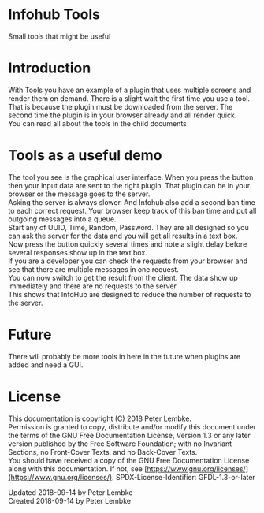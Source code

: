 # Infohub Tools
Small tools that might be useful  

# Introduction
With Tools you have an example of a plugin that uses multiple screens and render them on demand.
There is a slight wait the first time you use a tool. That is because the plugin must be downloaded from the server.
The second time the plugin is in your browser already and all render quick.  
You can read all about the tools in the child documents  

# Tools as a useful demo
The tool you see is the graphical user interface. When you press the button then your input data are sent to the right plugin.
That plugin can be in your browser or the message goes to the server.  
Asking the server is always slower. And Infohub also add a second ban time to each correct request.
Your browser keep track of this ban time and put all outgoing messages into a queue.  
Start any of UUID, Time, Random, Password. They are all designed so you can ask the server for the data and you will get all results in a text box.  
Now press the button quickly several times and note a slight delay before several responses show up in the text box.  
If you are a developer you can check the requests from your browser and see that there are multiple messages in one request.  
You can now switch to get the result from the client. The data show up immediately and there are no requests to the server  
This shows that InfoHub are designed to reduce the number of requests to the server.  

# Future
There will probably be more tools in here in the future when plugins are added and need a GUI.  

# License
This documentation is copyright (C) 2018 Peter Lembke.  
Permission is granted to copy, distribute and/or modify this document under the terms of the GNU Free Documentation License, Version 1.3 or any later version published by the Free Software Foundation; with no Invariant Sections, no Front-Cover Texts, and no Back-Cover Texts.  
You should have received a copy of the GNU Free Documentation License along with this documentation. If not, see [https://www.gnu.org/licenses/](https://www.gnu.org/licenses/).  SPDX-License-Identifier: GFDL-1.3-or-later  

Updated 2018-09-14 by Peter Lembke  
Created 2018-09-14 by Peter Lembke  
